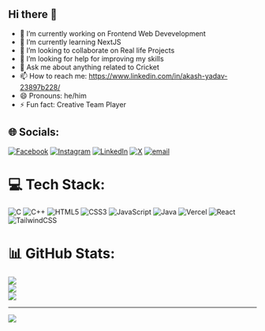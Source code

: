 ## Hi there 👋

<!--
**AkashYadav2003/AkashYadav2003** is a ✨ _special_ ✨ repository because its `README.md` (this file) appears on your GitHub profile.
-->
- 🔭 I’m currently working on Frontend Web Devevelopment
- 🌱 I’m currently learning NextJS
- 👯 I’m looking to collaborate on Real life Projects
- 🤔 I’m looking for help for improving my skills
- 💬 Ask me about anything related to Cricket
- 📫 How to reach me: https://www.linkedin.com/in/akash-yadav-23897b228/
- 😄 Pronouns: he/him
- ⚡ Fun fact: Creative Team Player


## 🌐 Socials:
[![Facebook](https://img.shields.io/badge/Facebook-%231877F2.svg?logo=Facebook&logoColor=white)](https://facebook.com/https://www.facebook.com/profile.php?id=100066918116151) [![Instagram](https://img.shields.io/badge/Instagram-%23E4405F.svg?logo=Instagram&logoColor=white)](https://instagram.com/yadav.akashrao) [![LinkedIn](https://img.shields.io/badge/LinkedIn-%230077B5.svg?logo=linkedin&logoColor=white)](https://linkedin.com/in/https://www.linkedin.com/in/akash-yadav-23897b228/) [![X](https://img.shields.io/badge/X-black.svg?logo=X&logoColor=white)](https://x.com/RaoAkashYadav03) [![email](https://img.shields.io/badge/Email-D14836?logo=gmail&logoColor=white)](mailto:akashrao2003@gmail.com) 

# 💻 Tech Stack:
![C](https://img.shields.io/badge/c-%2300599C.svg?style=for-the-badge&logo=c&logoColor=white) ![C++](https://img.shields.io/badge/c++-%2300599C.svg?style=for-the-badge&logo=c%2B%2B&logoColor=white) ![HTML5](https://img.shields.io/badge/html5-%23E34F26.svg?style=for-the-badge&logo=html5&logoColor=white) ![CSS3](https://img.shields.io/badge/css3-%231572B6.svg?style=for-the-badge&logo=css3&logoColor=white) ![JavaScript](https://img.shields.io/badge/javascript-%23323330.svg?style=for-the-badge&logo=javascript&logoColor=%23F7DF1E) ![Java](https://img.shields.io/badge/java-%23ED8B00.svg?style=for-the-badge&logo=openjdk&logoColor=white) ![Vercel](https://img.shields.io/badge/vercel-%23000000.svg?style=for-the-badge&logo=vercel&logoColor=white) ![React](https://img.shields.io/badge/react-%2320232a.svg?style=for-the-badge&logo=react&logoColor=%2361DAFB) ![TailwindCSS](https://img.shields.io/badge/tailwindcss-%2338B2AC.svg?style=for-the-badge&logo=tailwind-css&logoColor=white)
# 📊 GitHub Stats:
![](https://github-readme-stats.vercel.app/api?username=AkashYadav2003&theme=dark&hide_border=false&include_all_commits=false&count_private=false)<br/>
![](https://github-readme-streak-stats.herokuapp.com/?user=AkashYadav2003&theme=dark&hide_border=false)<br/>
![](https://github-readme-stats.vercel.app/api/top-langs/?username=AkashYadav2003&theme=dark&hide_border=false&include_all_commits=false&count_private=false&layout=compact)

---
[![](https://visitcount.itsvg.in/api?id=AkashYadav2003&icon=0&color=0)](https://visitcount.itsvg.in)

<!-- Proudly created with GPRM ( https://gprm.itsvg.in ) -->
